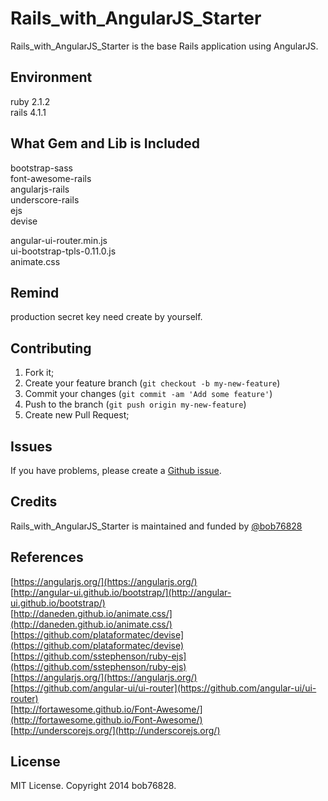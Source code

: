 # Rails_with_AngularJS_Starter

Rails_with_AngularJS_Starter is the base Rails application using AngularJS.

## Environment

ruby 2.1.2  
rails 4.1.1  

## What Gem and Lib is Included

bootstrap-sass  
font-awesome-rails  
angularjs-rails  
underscore-rails  
ejs  
devise  

angular-ui-router.min.js  
ui-bootstrap-tpls-0.11.0.js  
animate.css

## Remind

production secret key need create by yourself.  

## Contributing

1. Fork it;
2. Create your feature branch (`git checkout -b my-new-feature`)
3. Commit your changes (`git commit -am 'Add some feature'`)
4. Push to the branch (`git push origin my-new-feature`)
5. Create new Pull Request;

## Issues

If you have problems, please create a [Github issue](https://github.com/bob76828/Rails_with_AngularJS_Starter/issues).

## Credits

Rails_with_AngularJS_Starter is maintained and funded by [@bob76828](http://github.com/bob76828)

## References

[https://angularjs.org/](https://angularjs.org/)  
[http://angular-ui.github.io/bootstrap/](http://angular-ui.github.io/bootstrap/)  
[http://daneden.github.io/animate.css/](http://daneden.github.io/animate.css/)  
[https://github.com/plataformatec/devise](https://github.com/plataformatec/devise)  
[https://github.com/sstephenson/ruby-ejs](https://github.com/sstephenson/ruby-ejs)  
[https://angularjs.org/](https://angularjs.org/)  
[https://github.com/angular-ui/ui-router](https://github.com/angular-ui/ui-router)  
[http://fortawesome.github.io/Font-Awesome/](http://fortawesome.github.io/Font-Awesome/)  
[http://underscorejs.org/](http://underscorejs.org/)  

License
-------

MIT License. Copyright 2014 bob76828.

